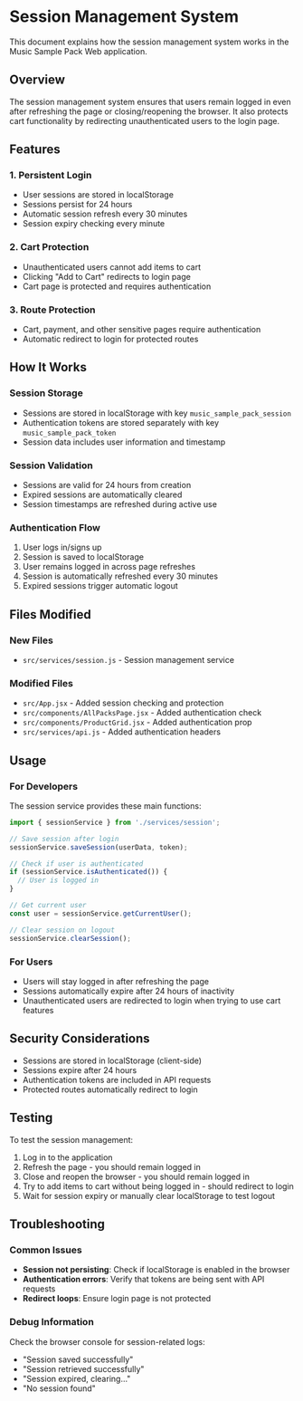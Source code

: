 # Session Management System

This document explains how the session management system works in the Music Sample Pack Web application.

## Overview

The session management system ensures that users remain logged in even after refreshing the page or closing/reopening the browser. It also protects cart functionality by redirecting unauthenticated users to the login page.

## Features

### 1. Persistent Login
- User sessions are stored in localStorage
- Sessions persist for 24 hours
- Automatic session refresh every 30 minutes
- Session expiry checking every minute

### 2. Cart Protection
- Unauthenticated users cannot add items to cart
- Clicking "Add to Cart" redirects to login page
- Cart page is protected and requires authentication

### 3. Route Protection
- Cart, payment, and other sensitive pages require authentication
- Automatic redirect to login for protected routes

## How It Works

### Session Storage
- Sessions are stored in localStorage with key `music_sample_pack_session`
- Authentication tokens are stored separately with key `music_sample_pack_token`
- Session data includes user information and timestamp

### Session Validation
- Sessions are valid for 24 hours from creation
- Expired sessions are automatically cleared
- Session timestamps are refreshed during active use

### Authentication Flow
1. User logs in/signs up
2. Session is saved to localStorage
3. User remains logged in across page refreshes
4. Session is automatically refreshed every 30 minutes
5. Expired sessions trigger automatic logout

## Files Modified

### New Files
- `src/services/session.js` - Session management service

### Modified Files
- `src/App.jsx` - Added session checking and protection
- `src/components/AllPacksPage.jsx` - Added authentication check
- `src/components/ProductGrid.jsx` - Added authentication prop
- `src/services/api.js` - Added authentication headers

## Usage

### For Developers
The session service provides these main functions:

```javascript
import { sessionService } from './services/session';

// Save session after login
sessionService.saveSession(userData, token);

// Check if user is authenticated
if (sessionService.isAuthenticated()) {
  // User is logged in
}

// Get current user
const user = sessionService.getCurrentUser();

// Clear session on logout
sessionService.clearSession();
```

### For Users
- Users will stay logged in after refreshing the page
- Sessions automatically expire after 24 hours of inactivity
- Unauthenticated users are redirected to login when trying to use cart features

## Security Considerations

- Sessions are stored in localStorage (client-side)
- Sessions expire after 24 hours
- Authentication tokens are included in API requests
- Protected routes automatically redirect to login

## Testing

To test the session management:

1. Log in to the application
2. Refresh the page - you should remain logged in
3. Close and reopen the browser - you should remain logged in
4. Try to add items to cart without being logged in - should redirect to login
5. Wait for session expiry or manually clear localStorage to test logout

## Troubleshooting

### Common Issues
- **Session not persisting**: Check if localStorage is enabled in the browser
- **Authentication errors**: Verify that tokens are being sent with API requests
- **Redirect loops**: Ensure login page is not protected

### Debug Information
Check the browser console for session-related logs:
- "Session saved successfully"
- "Session retrieved successfully"
- "Session expired, clearing..."
- "No session found"

